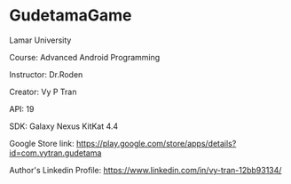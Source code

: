 # GudetamaGame

Lamar University

Course: Advanced Android Programming

Instructor: Dr.Roden

Creator: Vy P Tran

API: 19

SDK: Galaxy Nexus KitKat 4.4

Google Store link: https://play.google.com/store/apps/details?id=com.vytran.gudetama

Author's Linkedin Profile: https://www.linkedin.com/in/vy-tran-12bb93134/
